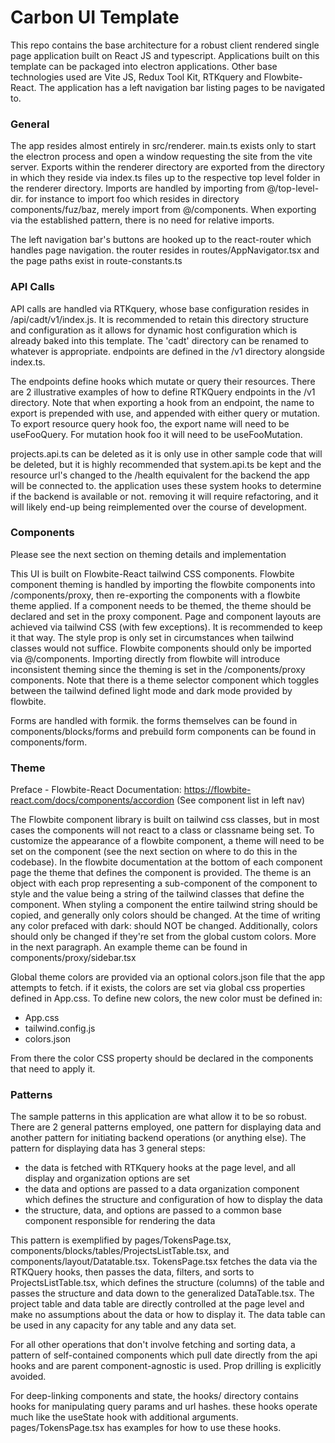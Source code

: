 # Carbon UI Template

This repo contains the base architecture for a robust client rendered single page application built on React JS and typescript.
Applications built on this template can be packaged into electron applications. Other base technologies used are
Vite JS, Redux Tool Kit, RTKquery and Flowbite-React. The application has a left navigation bar listing pages to be
navigated to.

### General
The app resides almost entirely in src/renderer. main.ts exists only to start the electron process and open a window
requesting the site from the vite server. Exports within the renderer directory are exported from the directory in
which they reside via index.ts files up to the respective top level folder in the renderer directory. Imports are handled
by importing from @/top-level-dir. for instance to import foo which resides in directory components/fuz/baz, merely import 
from @/components. When exporting via the established pattern, there is no need for relative imports. 

The left navigation bar's buttons are hooked up to the react-router which handles page navigation. the router resides
in routes/AppNavigator.tsx and the page paths exist in route-constants.ts

### API Calls
API calls are handled via RTKquery, whose base configuration resides in /api/cadt/v1/index.js. It is recommended to
retain this directory structure and configuration as it allows for dynamic host configuration which is already baked
into this template. The 'cadt' directory can be renamed to whatever is appropriate.
endpoints are defined in the /v1 directory alongside index.ts. 

The endpoints define hooks which mutate or query their resources. There are 2 illustrative examples of how to 
define RTKQuery endpoints in the /v1 directory. Note that when exporting a hook from an endpoint, the name to export 
is prepended with use, and appended with either query or mutation. To export resource query hook foo, the export name 
will need to be useFooQuery. For mutation hook foo it will need to be useFooMutation. 

projects.api.ts can be deleted as it is only use in other sample code that will be deleted, but it is highly
recommended that system.api.ts be kept and the resource url's changed to the /health equivalent for the backend the
app will be connected to. the application uses these system hooks to determine if the backend is available or not.
removing it will require refactoring, and it will likely end-up being reimplemented over the course of development.

### Components
Please see the next section on theming details and implementation

This UI is built on Flowbite-React tailwind CSS components. Flowbite component theming is handled by importing the 
flowbite components into /components/proxy, then re-exporting the components with a flowbite theme applied. 
If a component needs to be themed, the theme should be declared and set in the proxy component. Page and
component layouts are achieved via tailwind CSS (with few exceptions). It is recommended to keep it that way. The style
prop is only set in circumstances when tailwind classes would not suffice. Flowbite components should only be imported
via @/components. Importing directly from flowbite will introduce inconsistent theming since the theming is set in the
/components/proxy components. Note that there is a theme selector component which toggles between the tailwind defined 
light mode and dark mode provided by flowbite.

Forms are handled with formik. the forms themselves can be found in components/blocks/forms and prebuild form components
can be found in components/form.

### Theme
Preface - Flowbite-React Documentation: https://flowbite-react.com/docs/components/accordion (See component list in left nav)

The Flowbite component library is built on tailwind css classes, but in most cases the components will not react to a
class or classname being set. To customize the appearance of a flowbite component, a theme will need to be set on the
component (see the next section on where to do this in the codebase). In the flowbite documentation at the bottom of each component page the theme
that defines the component is provided. The theme is an object with each prop representing a sub-component of the component to
style and the value being a string of the tailwind classes that define the component. When styling a component the entire tailwind string
should be copied, and generally only colors should be changed. At the time of writing any color prefaced with dark: should
NOT be changed. Additionally, colors should only be changed if they're set from the global custom colors. More in the next 
paragraph. An example theme can be found in components/proxy/sidebar.tsx

Global theme colors are provided via an optional colors.json file that the app attempts to fetch. if it exists, the colors
are set via global css properties defined in App.css. To define new colors, the new color must be defined in:
- App.css
- tailwind.config.js
- colors.json

From there the color CSS property should be declared in the components that need to apply it.

### Patterns
The sample patterns in this application are what allow it to be so robust. There are 2 general patterns employed, one
pattern for displaying data and another pattern for initiating backend operations (or anything else). 
The pattern for displaying data has 3 general steps:
- the data is fetched with RTKquery hooks at the page level, and all display and organization options are set
- the data and options are passed to a data organization component which defines the structure and configuration
of how to display the data
- the structure, data, and options are passed to a common base component responsible for rendering the data

This pattern is exemplified by pages/TokensPage.tsx, components/blocks/tables/ProjectsListTable.tsx, and 
components/layout/Datatable.tsx. TokensPage.tsx fetches the data via the RTKQuery hooks, then passes the data,
filters, and sorts to ProjectsListTable.tsx, which defines the structure (columns) of the table and passes the structure and data
down to the generalized DataTable.tsx. The project table and data table are directly controlled at the page level and
make no assumptions about the data or how to display it. The data table can be used in any capacity for any table and
any data set.

For all other operations that don't involve fetching and sorting data, a pattern of self-contained components which
pull date directly from the api hooks and are parent component-agnostic is used. Prop drilling is explicitly avoided.

For deep-linking components and state, the hooks/ directory contains hooks for manipulating query params and url hashes.
these hooks operate much like the useState hook with additional arguments. pages/TokensPage.tsx has examples for
how to use these hooks.